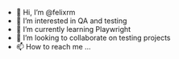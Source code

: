 - 👋 Hi, I’m @felixrm
- 👀 I’m interested in QA and testing
- 🌱 I’m currently learning Playwright
- 💞️ I’m looking to collaborate on testing projects
- 📫 How to reach me ...

<!---
felixrm/felixrm is a ✨ special ✨ repository because its `README.md` (this file) appears on your GitHub profile.
You can click the Preview link to take a look at your changes.
--->
